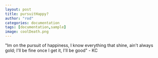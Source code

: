 ```yaml
---
layout: post
title: pursuitHappy?
author: "rod"
categories: documentation
tags: [documentation,sample]
image: coolDeath.png
---
```


"Im on the pursuit of happiness, I know everything that shine, ain't always gold; I'll be fine once I get it, I'll be good" - KC